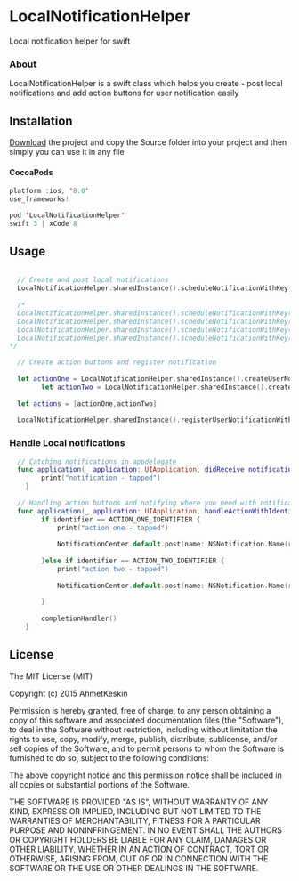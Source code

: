 # LocalNotificationHelper

Local notification helper for swift

### About
LocalNotificationHelper is a swift class which helps you create - post local notifications and add action buttons for user notification easily


## Installation
  [Download](https://github.com/AhmettKeskin/LocalNotificationHelper/archive/master.zip) the project and copy the Source folder into your project and then simply you can use it in any file

#### CocoaPods

```swift
platform :ios, '8.0'
use_frameworks!

pod 'LocalNotificationHelper'
swift 3 | xCode 8
```
## Usage

``` swift
  
  // Create and post local notifications
  LocalNotificationHelper.sharedInstance().scheduleNotificationWithKey("mobiwise", title: "mobiwise", message: "Lets take a break", seconds: 5)
  
  /*
  LocalNotificationHelper.sharedInstance().scheduleNotificationWithKey(key: <#T##String#>, title: <#T##String#>, message: <#T##String#>, seconds: <#T##Double#>, userInfo: <#T##[NSObject : AnyObject]?#>)
  LocalNotificationHelper.sharedInstance().scheduleNotificationWithKey(key: <#T##String#>, title: <#T##String#>, message: <#T##String#>, date: <#T##NSDate#>, userInfo: <#T##[NSObject : AnyObject]?#>)
  LocalNotificationHelper.sharedInstance().scheduleNotificationWithKey(key: <#T##String#>, title: <#T##String#>, message: <#T##String#>, date: <#T##NSDate#>, soundName: <#T##String#>, userInfo: <#T##[NSObject : AnyObject]?#>)
  LocalNotificationHelper.sharedInstance().scheduleNotificationWithKey(key: <#T##String#>, title: <#T##String#>, message: <#T##String#>, seconds: <#T##Double#>, soundName: <#T##String#>, userInfo: <#T##[NSObject : AnyObject]?#>)
*/


```

``` swift
  // Create action buttons and register notification
  
  let actionOne = LocalNotificationHelper.sharedInstance().createUserNotificationActionButton(identifier: ACTION_ONE_IDENTIFIER, title: "Like")
        let actionTwo = LocalNotificationHelper.sharedInstance().createUserNotificationActionButton(identifier: ACTION_TWO_IDENTIFIER, title: "Dislike")
        
  let actions = [actionOne,actionTwo]
        
  LocalNotificationHelper.sharedInstance().registerUserNotificationWithActionButtons(actions: actions)

```

### Handle Local notifications 
```swift
  // Catching notifications in appdelegate 
  func application(_ application: UIApplication, didReceive notification: UILocalNotification) {
        print("notification - tapped")
    }
  
  // Handling action buttons and notifying where you need with notificationCenter  
  func application(_ application: UIApplication, handleActionWithIdentifier identifier: String?, for notification: UILocalNotification, withResponseInfo responseInfo: [AnyHashable : Any], completionHandler: @escaping () -> Void) {
        if identifier == ACTION_ONE_IDENTIFIER {
            print("action one - tapped")
            
            NotificationCenter.default.post(name: NSNotification.Name(rawValue: ACTION_ONE_IDENTIFIER), object: nil)
            
        }else if identifier == ACTION_TWO_IDENTIFIER {
            print("action two - tapped")
            
            NotificationCenter.default.post(name: NSNotification.Name(rawValue: ACTION_TWO_IDENTIFIER), object: nil)
            
        }
        
        completionHandler()
    }
```

License
--------


  The MIT License (MIT)

Copyright (c) 2015 AhmetKeskin

Permission is hereby granted, free of charge, to any person obtaining a copy of this software and associated documentation files (the "Software"), to deal in the Software without restriction, including without limitation the rights to use, copy, modify, merge, publish, distribute, sublicense, and/or sell copies of the Software, and to permit persons to whom the Software is furnished to do so, subject to the following conditions:

The above copyright notice and this permission notice shall be included in all copies or substantial portions of the Software.

THE SOFTWARE IS PROVIDED "AS IS", WITHOUT WARRANTY OF ANY KIND, EXPRESS OR IMPLIED, INCLUDING BUT NOT LIMITED TO THE WARRANTIES OF MERCHANTABILITY, FITNESS FOR A PARTICULAR PURPOSE AND NONINFRINGEMENT. IN NO EVENT SHALL THE AUTHORS OR COPYRIGHT HOLDERS BE LIABLE FOR ANY CLAIM, DAMAGES OR OTHER LIABILITY, WHETHER IN AN ACTION OF CONTRACT, TORT OR OTHERWISE, ARISING FROM, OUT OF OR IN CONNECTION WITH THE SOFTWARE OR THE USE OR OTHER DEALINGS IN THE SOFTWARE.

